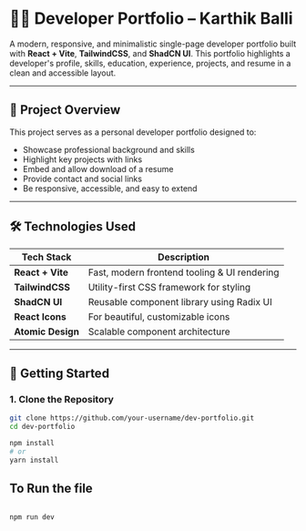 
# 🧑‍💻 Developer Portfolio – Karthik Balli

A modern, responsive, and minimalistic single-page developer portfolio built with **React + Vite**, **TailwindCSS**, and **ShadCN UI**. This portfolio highlights a developer's profile, skills, education, experience, projects, and resume in a clean and accessible layout.

---

## 📌 Project Overview

This project serves as a personal developer portfolio designed to:

- Showcase professional background and skills
- Highlight key projects with links
- Embed and allow download of a resume
- Provide contact and social links
- Be responsive, accessible, and easy to extend

---

## 🛠️ Technologies Used

| Tech Stack         | Description                                  |
|--------------------|----------------------------------------------|
| **React + Vite**   | Fast, modern frontend tooling & UI rendering |
| **TailwindCSS**    | Utility-first CSS framework for styling      |
| **ShadCN UI**      | Reusable component library using Radix UI    |
| **React Icons**    | For beautiful, customizable icons            |
| **Atomic Design**  | Scalable component architecture              |

---

## 🚀 Getting Started

### 1. Clone the Repository

```bash
git clone https://github.com/your-username/dev-portfolio.git
cd dev-portfolio

npm install
# or
yarn install

```

## To Run the file
```bash

npm run dev

```